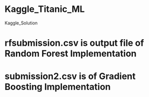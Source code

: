 # Kaggle_Titanic_ML
Kaggle_Solution
# rfsubmission.csv is output file of Random Forest Implementation
# submission2.csv is of Gradient Boosting Implementation
